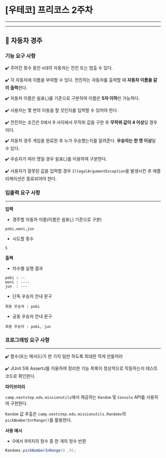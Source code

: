 # [우테코] 프리코스 2주차 


---


---

## :rocket: 자동차 경주

### 기능 요구 사항

✔️  주어진 횟수 동안 n대의 자동차는 전진 또는 멈출 수 있다.

✔️ 각 자동차에 이름을 부여할 수 있다. 전진하는 자동차를 출력할 때 **자동차 이름을 같이 출력**한다.

✔️ 자동차 이름은 쉼표(,)를 기준으로 구분하여 이름은 **5자 이하**만 가능하다.   

✔️ 사용자는 몇 번의 이동을 할 것인지를 입력할 수 있어야 한다.   

✔️ 전진하는 조건은 0에서 9 사이에서 무작위 값을 구한 후 **무작위 값이 4 이상**일 경우이다.  

✔️ 자동차 경주 게임을 완료한 후 누가 우승했는지를 알려준다. **우승자는 한 명 이상**일 수 있다.   

✔️ 우승자가 여러 명일 경우 쉼표(,)를 이용하여 구분한다.   

✔️ 사용자가 잘못된 값을 입력할 경우 `IllegalArgumentException`을 발생시킨 후 애플리케이션은 종료되어야 한다. 



### 입출력 요구 사항
---

**입력**
- 경주할 자동차 이름(이름은 쉼표(,) 기준으로 구분)
```
pobi,woni,jun
```

- 시도할 횟수
```
5
```

**출력**
- 차수별 실행 결과
```
pobi : --
woni : ----
jun  : ---
```

- 단독 우승자 안내 문구
```
최종 우승자 : pobi
```

- 공동 우승자 안내 문구
```
최종 우승자 : pobi, jun
```



### 프로그래밍 요구 사항
---

✔️ 함수(또는 메서드)가 한 가지 일만 하도록 최대한 작게 만들어라   
   
✔️ JUnit 5와 AssertJ를 이용하여 정리한 기능 목록이 정상적으로 작동하는지 테스트 코드로 확인한다.   
   
 
**라이브러리**   
   
`camp.nextstep.edu.missionutils`에서 제공하는 `Random` 및 `Console` API를 사용하여 구현한다.
   
`Random` 값 추출은 `camp.nextstep.edu.missionutils.Randoms`의 `pickNumberInrRange()`를 활용한다.
   
**사용 예시**
- 0에서 9까지의 정수 중 한 개의 정수 반환
```java
Randoms.pickNumberInRange(0 ,9);
```
